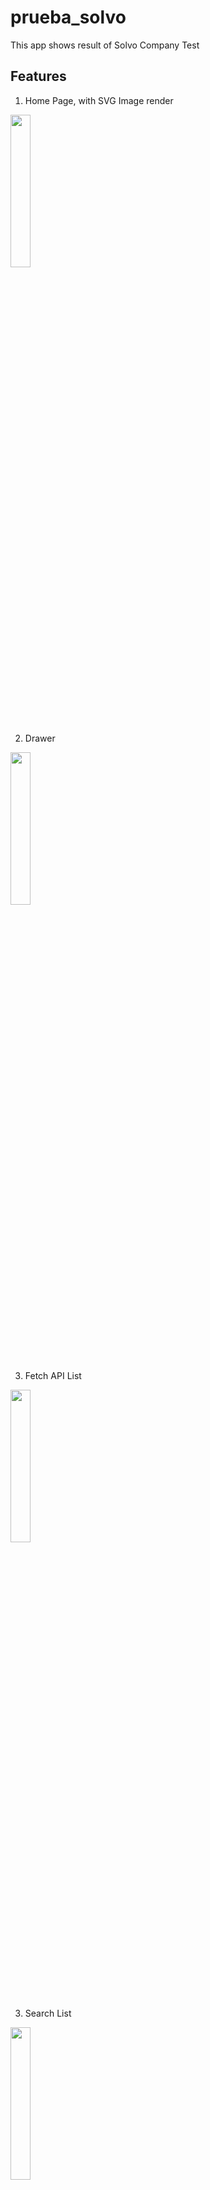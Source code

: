 # prueba_solvo
This app shows result of Solvo Company Test


## Features
1. Home Page, with SVG Image render

<img src="https://raw.githubusercontent.com/esbgo97/prueba_solvo/master/screenshots/home.png" height="25%" width="25%" />

2. Drawer

<img src="https://raw.githubusercontent.com/esbgo97/prueba_solvo/master/screenshots/drawer.png" height="25%" width="25%" />

3. Fetch API List

<img src="https://raw.githubusercontent.com/esbgo97/prueba_solvo/master/screenshots/countries_list.png" height="25%" width="25%" />

3. Search List

<img src="https://raw.githubusercontent.com/esbgo97/prueba_solvo/master/screenshots/search.png" height="25%" width="25%" /> 

4. Detailed View

<img src="https://raw.githubusercontent.com/esbgo97/prueba_solvo/master/screenshots/search2.png" height="25%" width="25%" />

5. Maps

<img src="https://raw.githubusercontent.com/esbgo97/prueba_solvo/master/screenshots/maps.png" height="25%" width="25%" />
  
6. Video Demo
<a href="https://youtu.be/FpSQZjjZsIY">See video Here!</A>
